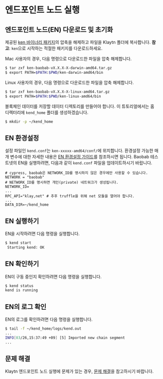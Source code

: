# 엔드포인트 노드 실행 <a id="launch-an-endpoint-node"></a>

## 엔드포인트 노드\(EN\) 다운로드 및 초기화<a id="download-and-initialize-an-endpoint-node-en"></a>

제공된 [ken 바이너리 패키지](../../node/endpoint-node/installation-guide/download.md)의 압축을 해제하고 파일을 Klaytn 폴더에 복사합니다. **참고**: `ken`으로 시작하는 적절한 패키지를 다운로드하세요.

Mac 사용자의 경우, 다음 명령으로 다운로드한 파일을 압축 해제합니다.

```bash
$ tar zxf ken-baobab-vX.X.X-X-darwin-amd64.tar.gz
$ export PATH=$PATH:$PWD/ken-darwin-amd64/bin
```

Linux 사용자의 경우, 다음 명령으로 다운로드한 파일을 압축 해제합니다.

```bash
$ tar zxf ken-baobab-vX.X.X-X-linux-amd64.tar.gz
$ export PATH=$PATH:$PWD/ken-linux-amd64/bin
```

블록체인 데이터를 저장할 데이터 디렉토리를 만들어야 합니다. 이 튜토리얼에서는 홈 디렉터리에 `kend_home` 폴더를 생성하겠습니다.

```bash
$ mkdir -p ~/kend_home
```

## EN 환경설정 <a id="configuring-the-en"></a>

설정 파일인 `kend.conf`는 `ken-xxxxx-amd64/conf/`에 위치합니다. 환경설정 가능한 매개 변수에 대한 자세한 내용은 [EN 환경설정 가이드](../../node/endpoint-node/operation-guide/configuration.md)를 참조하시면 됩니다. Baobab 테스트넷의 EN을 실행하려면, 다음과 같이 `kend.conf` 파일을 업데이트하시기 바랍니다.

```text
# cypress, baobab은 NETWORK_ID를 명시하지 않은 경우에만 사용할 수 있습니다.
NETWORK = "baobab"
# NETWORK_ID를 명시하면 개인(private) 네트워크가 생성됩니다.
NETWORK_ID=
...
RPC_API="klay,net" # 추후 truffle을 위해 net 모듈을 열어야 합니다.
...
DATA_DIR=~/kend_home
```

## EN 실행하기 <a id="launching-the-en"></a>

EN을 시작하려면 다음 명령을 실행합니다.

```bash
$ kend start
 Starting kend: OK
```

## EN 확인하기<a id="checking-the-en"></a>

EN이 구동 중인지 확인하려면 다음 명령을 실행합니다.

```bash
$ kend status
kend is running
```

## EN의 로그 확인 <a id="checking-the-log-of-the-en"></a>

EN의 로그를 확인하려면 다음 명령을 실행합니다.

```bash
$ tail -f ~/kend_home/logs/kend.out
...
INFO[03/26,15:37:49 +09] [5] Imported new chain segment                blocks=1    txs=0  mgas=0.000  elapsed=2.135ms   mgasps=0.000    number=71340 hash=f15511…c571da cache=155.56kB
...
```

## 문제 해결 <a id="troubleshooting"></a>

Klaytn 엔드포인트 노드 실행에 문제가 있는 경우, [문제 해결](../../node/errors-and-troubleshooting.md)을 참고하시기 바랍니다.


